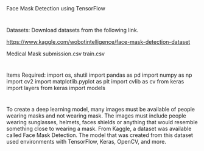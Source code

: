##
Face Mask Detection using TensorFlow
##
#
Datasets: 
Download datasets from the following link.

https://www.kaggle.com/wobotintelligence/face-mask-detection-dataset

Medical Mask
submission.csv
train.csv
#
Items Required:
import os, shutil
import pandas as pd
import numpy as np
import cv2
import matplotlib.pyplot as plt
import cvlib as cv
from keras import layers
from keras import models
#
To create a deep learning model, many images must be available of people wearing masks and not wearing mask. 
The images must include people wearing sunglasses, helmets, faces shields or anything that would resemble 
something close to wearing a mask.  From Kaggle, a dataset was available called Face Mask Detection.  The model
that was created from this dataset used environments with TensorFlow, Keras, OpenCV, and more.  
#

